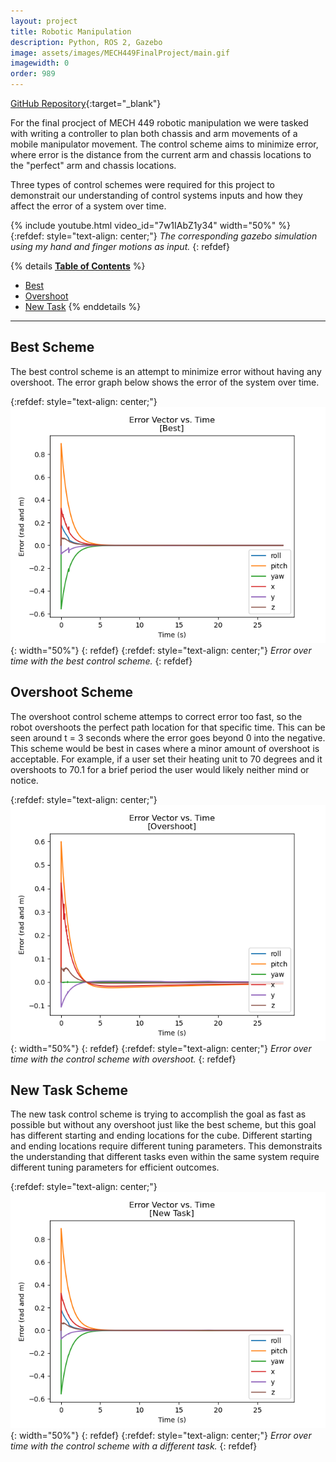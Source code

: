 ```yaml
---
layout: project
title: Robotic Manipulation
description: Python, ROS 2, Gazebo
image: assets/images/MECH449FinalProject/main.gif
imagewidth: 0
order: 989
---
```


[GitHub Repository](https://github.com/Alves-Zach/NU-MECH449-Final){:target="_blank"}

For the final procject of MECH 449 robotic manipulation we were tasked with writing a controller to plan both chassis and arm movements of a mobile manipulator movement. The control scheme aims to minimize error, where error is the distance from the current arm and chassis locations to the "perfect" arm and chassis locations.

Three types of control schemes were required for this project to demonstrait our understanding of control systems inputs and how they affect the error of a system over time.

{% include youtube.html video_id="7w1IAbZ1y34" width="50%" %}
{:refdef: style="text-align: center;"}
_The corresponding gazebo simulation using my hand and finger motions as input._
{: refdef}

{% details **<u>Table of Contents</u>** %}
- [Best](#manipulator-end)
- [Overshoot](#user-end)
- [New Task](#future-work)
{% enddetails %}

****

## Best Scheme
The best control scheme is an attempt to minimize error without having any overshoot. The error graph below shows the error of the system over time.

{:refdef: style="text-align: center;"}
![The transforms of each ring shown in RVIZ](/assets/images/MECH449FinalProject/BestParams.png){: width="50%"}
{: refdef}
{:refdef: style="text-align: center;"}
_Error over time with the best control scheme._
{: refdef}

## Overshoot Scheme
The overshoot control scheme attemps to correct error too fast, so the robot overshoots the perfect path location for that specific time. This can be seen around t = 3 seconds where the error goes beyond 0 into the negative. This scheme would be best in cases where a minor amount of overshoot is acceptable. For example, if a user set their heating unit to 70 degrees and it overshoots to 70.1 for a brief period the user would likely neither mind or notice.

{:refdef: style="text-align: center;"}
![The transforms of each ring shown in RVIZ](/assets/images/MECH449FinalProject/Overshoot.png){: width="50%"}
{: refdef}
{:refdef: style="text-align: center;"}
_Error over time with the control scheme with overshoot._
{: refdef}

## New Task Scheme
The new task control scheme is trying to accomplish the goal as fast as possible but without any overshoot just like the best scheme, but this goal has different starting and ending locations for the cube. Different starting and ending locations require different tuning parameters. This demonstraits the understanding that different tasks even within the same system require different tuning parameters for efficient outcomes.

{:refdef: style="text-align: center;"}
![The transforms of each ring shown in RVIZ](/assets/images/MECH449FinalProject/NewTask.png){: width="50%"}
{: refdef}
{:refdef: style="text-align: center;"}
_Error over time with the control scheme with a different task._
{: refdef}